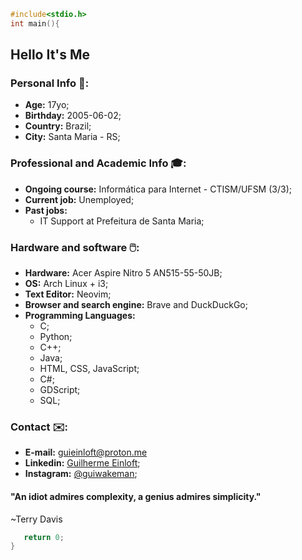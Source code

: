 ```c
#include<stdio.h>
int main(){
```
## Hello It's Me

### Personal Info 🙋:
- <b>Age:</b> 17yo;
- <b>Birthday:</b> 2005-06-02;
- <b>Country:</b> Brazil;
- <b>City:</b> Santa Maria - RS;

### Professional and Academic Info 🎓:
- <b>Ongoing course:</b> Informática para Internet - CTISM/UFSM (3/3);
- <b>Current job:</b> Unemployed;
- <b>Past jobs:</b>
	- IT Support at Prefeitura de Santa Maria;

### Hardware and software 🖱️:
- <b>Hardware:</b> Acer Aspire Nitro 5 AN515-55-50JB;
- <b>OS:</b> Arch Linux + i3;
- <b>Text Editor:</b> Neovim;
- <b>Browser and search engine:</b> Brave and DuckDuckGo;
- <b>Programming Languages:</b>
	- C;
	- Python;
	- C++;
	- Java;
	- HTML, CSS, JavaScript;
	- C#;
	- GDScript;
	- SQL;

### Contact ✉️:
- <b>E-mail:</b> guieinloft@proton.me
- <b>Linkedin:</b> [Guilherme Einloft](https://www.linkedin.com/in/guilherme-einloft-586615215);
- <b>Instagram:</b> [@guiwakeman](instagram.com/guiwakeman);

#### "An idiot admires complexity, a genius admires simplicity."
~Terry Davis

```c
   return 0;
}
```
